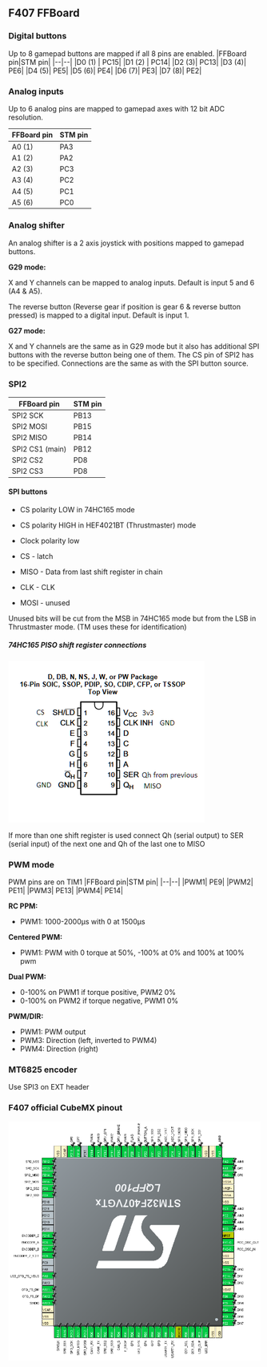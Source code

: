 ## F407 FFBoard

### Digital buttons

Up to 8 gamepad buttons are mapped if all 8 pins are enabled.
|FFBoard pin|STM pin|
|--|--|
|D0 (1) | PC15|
|D1 (2) | PC14|
|D2 (3)| PC13|
|D3 (4)| PE6|
|D4 (5)| PE5|
|D5 (6)| PE4|
|D6 (7)| PE3|
|D7 (8)| PE2|

### Analog inputs

Up to 6 analog pins are mapped to gamepad axes with 12 bit ADC resolution.

|FFBoard pin|STM pin|
|--|--|
|A0 (1)| PA3|
|A1 (2)| PA2|
|A2 (3)| PC3|
|A3 (4)| PC2|
|A4 (5)| PC1|
|A5 (6)| PC0|

### Analog shifter

An analog shifter is a 2 axis joystick with positions mapped to gamepad buttons.

**G29 mode:**

X and Y channels can be mapped to analog inputs. Default is input 5 and 6 (A4 & A5).

The reverse button (Reverse gear if position is gear 6 & reverse button pressed) is mapped to a digital input. Default is input 1.

**G27 mode:**

X and Y channels are the same as in G29 mode but it also has additional SPI buttons with the reverse button being one of them. The CS pin of SPI2 has to be specified. Connections are the same as with the SPI button source.

### SPI2
|FFBoard pin|STM pin|
|--|--|
|SPI2 SCK| PB13|
|SPI2 MOSI| PB15|
|SPI2 MISO| PB14|
|SPI2 CS1 (main)| PB12|
|SPI2 CS2| PD8|
|SPI2 CS3| PD8|

#### SPI buttons

* CS polarity LOW in 74HC165 mode
* CS polarity HIGH in HEF4021BT (Thrustmaster) mode
* Clock polarity low

* CS - latch
* MISO - Data from last shift register in chain
* CLK - CLK
* MOSI - unused


Unused bits will be cut from the MSB in 74HC165 mode but from the LSB in Thrustmaster mode. (TM uses these for identification)

##### 74HC165 PISO shift register connections

![Pinout_74HC165](img/74hc165_connections.png)

If more than one shift register is used connect Qh (serial output) to SER (serial input) of the next one and Qh of the last one to MISO

### PWM mode

PWM pins are on TIM1
|FFBoard pin|STM pin|
|--|--|
|PWM1| PE9|
|PWM2| PE11|
|PWM3| PE13|
|PWM4| PE14|

**RC PPM:**
* PWM1: 1000-2000µs with 0 at 1500µs

**Centered PWM:**
* PWM1: PWM with 0 torque at 50%, -100% at 0% and 100% at 100% pwm

**Dual PWM:**
* 0-100% on PWM1 if torque positive, PWM2 0%
* 0-100% on PWM2 if torque negative, PWM1 0%

**PWM/DIR:**
* PWM1: PWM output
* PWM3: Direction (left, inverted to PWM4)
* PWM4: Direction (right)


### MT6825 encoder
Use SPI3 on EXT header

### F407 official CubeMX pinout
![Pinout](img/f407pinout1.png)
